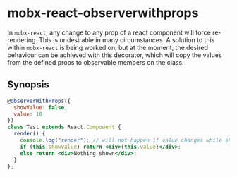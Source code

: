 # mobx-react-observerwithprops

In `mobx-react`, any change to any prop of a react component will force re-rendering. This is undesirable in many circumstances. A solution to this within `mobx-react` is being worked on, but at the moment, the desired behaviour can be achieved with this decorator, which will copy the values from the defined props to observable members on the class. 

## Synopsis
````jsx
@observerWithProps({
  showValue: false,
  value: 10
})
class Test extends React.Component {
  render() {
    console.log("render"); // will not happen if value changes while showValue is false
    if (this.showValue) return <div>{this.value}</div>;
    else return <div>Nothing shown</div>;
  }
};
````
